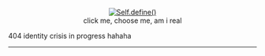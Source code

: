 <p align="center">
  <a href="https://stochastic-sisyphus.github.io/self/">
    <img src="https://img.shields.io/badge/Self.define()-%23D0D0EA?style=for-the-badge&logo=github&logoColor=black" alt="Self.define()">
  </a>
  <br>
  click me, choose me, am i real
  
  404 identity crisis in progress
  hahaha
</p>

---

